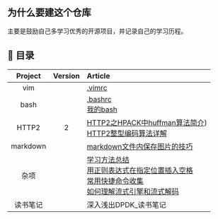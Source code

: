 ## 为什么要建这个仓库

主要是鼓励自己多学习优秀的开源项目，并记录自己的学习历程。

## 📖 目录
| Project | Version | Article |
|:-------:|:-------:|:------|
| vim |  | [.vimrc](https://github.com/gongpingzz/GongPing-Field/blob/dc9a3433253e010634a308ef986d7c5ee7351aeb/content/vim/.vimrc) |
| bash |  | [.bashrc](https://github.com/gongpingzz/GongPing-Field/blob/dc9a3433253e010634a308ef986d7c5ee7351aeb/content/bash/.bashrc) <br> [我的bash](https://github.com/gongpingzz/GongPing-Field/blob/dc9a3433253e010634a308ef986d7c5ee7351aeb/content/bash/%E9%85%8D%E7%BD%AE%E8%87%AA%E5%B7%B1%E7%9A%84%E7%BB%88%E7%AB%AF%E7%95%8C%E9%9D%A2.md) |
| HTTP2 | 2 | [HTTP2之HPACK中huffman算法简介](https://github.com/gongpingzz/GongPing-Field/blob/aed3e676b9d56d412d5e6e86bf5a3d5ffbeba049/content/HTTP2/HTTP2%E4%B8%AD%E5%85%B3%E4%BA%8Ehuffman%E7%AE%97%E6%B3%95%E7%9A%84%E5%BA%94%E7%94%A8.md)) <br> [HTTP2整型编码算法详解](https://github.com/gongpingzz/GongPing-Field/blob/dc9a3433253e010634a308ef986d7c5ee7351aeb/content/HTTP2/HTTP2%E4%B8%AD%E6%95%B4%E5%9E%8B%E7%BC%96%E7%A0%81%E7%AE%97%E6%B3%95%E8%AF%A6%E8%A7%A3.md) |
| markdown | | [markdown文件内保存图片的技巧](https://github.com/gongpingzz/GongPing-Field/blob/dc9a3433253e010634a308ef986d7c5ee7351aeb/content/markdown/markdown%E6%96%87%E4%BB%B6%E5%86%85%E4%BF%9D%E5%AD%98%E5%9B%BE%E7%89%87%E7%9A%84%E6%8A%80%E5%B7%A7.md) |
| 杂项 |  | [学习方法总结](https://github.com/gongpingzz/GongPing-Field/blob/dc9a3433253e010634a308ef986d7c5ee7351aeb/content/%E6%9D%82%E9%A1%B9/%E5%AD%A6%E4%B9%A0%E6%96%B9%E6%B3%95%E6%80%BB%E7%BB%93.md) <br> [用正则表达式在指定位置插入空格](https://github.com/gongpingzz/GongPing-Field/blob/dc9a3433253e010634a308ef986d7c5ee7351aeb/content/%E6%9D%82%E9%A1%B9/%E7%94%A8%E6%AD%A3%E5%88%99%E8%A1%A8%E8%BE%BE%E5%BC%8F%E5%9C%A8%E6%8C%87%E5%AE%9A%E4%BD%8D%E7%BD%AE%E6%8F%92%E5%85%A5%E7%A9%BA%E6%A0%BC.md) <br> [常用快捷命令收集](https://github.com/gongpingzz/GongPing-Field/blob/dc9a3433253e010634a308ef986d7c5ee7351aeb/content/%E6%9D%82%E9%A1%B9/%E5%B8%B8%E7%94%A8%E5%BF%AB%E6%8D%B7%E5%91%BD%E4%BB%A4%E6%94%B6%E9%9B%86.md) <br> [如何理解流式引擎和流式解码](https://github.com/gongpingzz/GongPing-Field/blob/dc9a3433253e010634a308ef986d7c5ee7351aeb/content/%E6%9D%82%E9%A1%B9/%E5%A6%82%E4%BD%95%E7%90%86%E8%A7%A3%E6%B5%81%E5%BC%8F%E5%BC%95%E6%93%8E%E5%92%8C%E6%B5%81%E5%BC%8F%E8%A7%A3%E7%A0%81.md) |
| 读书笔记 |  | 深入浅出DPDK_读书笔记 |